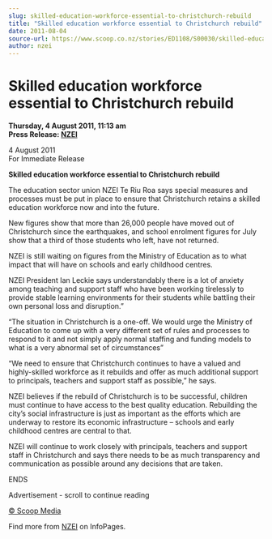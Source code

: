 ```yaml
---
slug: skilled-education-workforce-essential-to-christchurch-rebuild
title: "Skilled education workforce essential to Christchurch rebuild"
date: 2011-08-04
source-url: https://www.scoop.co.nz/stories/ED1108/S00030/skilled-education-workforce-essential-to-christchurch-rebuild.htm
author: nzei
---
```

Skilled education workforce essential to Christchurch rebuild
=============================================================

**Thursday, 4 August 2011, 11:13 am**  
**Press Release: [NZEI](https://info.scoop.co.nz/NZEI)**

4 August 2011  
For Immediate Release

  
**Skilled education workforce essential to Christchurch rebuild**

The education sector union NZEI Te Riu Roa says special measures and processes must be put in place to ensure that Christchurch retains a skilled education workforce now and into the future.

New figures show that more than 26,000 people have moved out of Christchurch since the earthquakes, and school enrolment figures for July show that a third of those students who left, have not returned.

NZEI is still waiting on figures from the Ministry of Education as to what impact that will have on schools and early childhood centres.

NZEI President Ian Leckie says understandably there is a lot of anxiety among teaching and support staff who have been working tirelessly to provide stable learning environments for their students while battling their own personal loss and disruption.”

“The situation in Christchurch is a one-off. We would urge the Ministry of Education to come up with a very different set of rules and processes to respond to it and not simply apply normal staffing and funding models to what is a very abnormal set of circumstances”

“We need to ensure that Christchurch continues to have a valued and highly-skilled workforce as it rebuilds and offer as much additional support to principals, teachers and support staff as possible,” he says.

NZEI believes if the rebuild of Christchurch is to be successful, children must continue to have access to the best quality education. Rebuilding the city’s social infrastructure is just as important as the efforts which are underway to restore its economic infrastructure – schools and early childhood centres are central to that.

NZEI will continue to work closely with principals, teachers and support staff in Christchurch and says there needs to be as much transparency and communication as possible around any decisions that are taken.

ENDS

Advertisement - scroll to continue reading





[© Scoop Media](http://www.scoop.co.nz/about/terms.html)

Find more from [NZEI](https://info.scoop.co.nz/NZEI) on InfoPages.